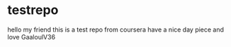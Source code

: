 # testrepo
hello my friend this is a test repo from coursera 
have a nice day 
piece and love 
GaaloulV36
